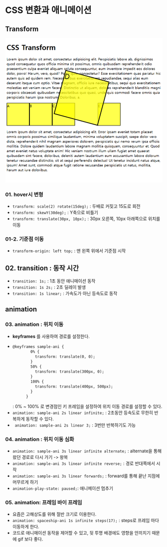 # CSS 변환과 애니메이션

## Transform

![alt text](images/transform.png)

### 01. hover시 변형

- `transform: scale(2) rotate(15deg);` : 두배로 커짖고 15도로 회전
- `transform: skewY(30deg);` : Y축으로 비틀기
- `transform: translate(30px, 10px);` : 30px 오른쪽, 10px 아래쪽으로 위치를 이동

### 01-2. 기준점 이동

- `transform-origin: left top;` : 맨 왼쪽 위에서 기준점 시작

## 02. transition : 동작 시간

- `transition: 1s;` : 1초 동안 애니매이션 동작
- `transition: 1s 2s;` : 2초 딜레이 발생
- `transition: 1s linear;` : 가속도가 아닌 등속도로 동작

## animation

### 03. animation : 위치 이동

- **keyframes** 를 사용하여 경로를 설정한다.
- ```
  @keyframes sample-ani {
          0% {
            transform: translate(0, 0);
          }
          50% {
            transform: translate(300px, 0);
          }
          100% {
            transform: translate(400px, 500px);
          }
        }
  ```
  : 0% ~ 100% 로 변경점인 키 프레임을 설정하여 위치 이동 경로를 설정할 수 있다.
- `animation: sample-ani 2s linear infinite;` : 2초동안 등속도로 무한히 반복하게 동작할 수 있다.
- ` animation: sample-ani 2s linear 3;` : 3번만 반복하기도 가능

### 04. animation : 위치 이동 심화

- `animation: sample-ani 3s linear infinite alternate;` : alternate을 통해 왔던 경로로 다시 가기 -> 왕복
- `animation: sample-ani 3s linear infinite reverse;` : 경로 반대쪽에서 시작
- `animation: sample-ani 3s linear forwards;` : forward를 통해 끝난 지점에 머무르게 하기
- `animation-play-state: paused;`: 애니메이션 멈추기

### 05. animation: 프레임 바이 프레임

- 요즘은 고해상도를 위해 절반 크기로 이용한다.
- `animation: spaceship-ani 1s infinite steps(17);` : steps로 프레임 마다 이동하게 한다.
- 코드로 애니매이션 동작을 제어할 수 있고, 뒷 투명 배경에도 영향을 안끼치기 때문에 gif 보다 좋다.
